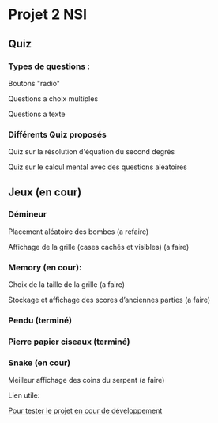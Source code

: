 # **Projet 2 NSI**

## Quiz

### Types de questions :

Boutons "radio"

Questions a choix multiples

Questions a texte

### Différents Quiz proposés

Quiz sur la résolution d'équation du second degrés

Quiz sur le calcul mental avec des questions aléatoires

## Jeux (en cour)

### Démineur

Placement aléatoire des bombes (a refaire)

Affichage de la grille (cases cachés et visibles) (a faire)

### Memory (en cour):

Choix de la taille de la grille (a faire)

Stockage et affichage des scores d’anciennes parties (a faire)

### Pendu (terminé)

### Pierre papier ciseaux (terminé)

### Snake (en cour)

Meilleur affichage des coins du serpent (a faire)

Lien utile:

[Pour tester le projet en cour de développement](https://energistix.github.io/projet2/)
